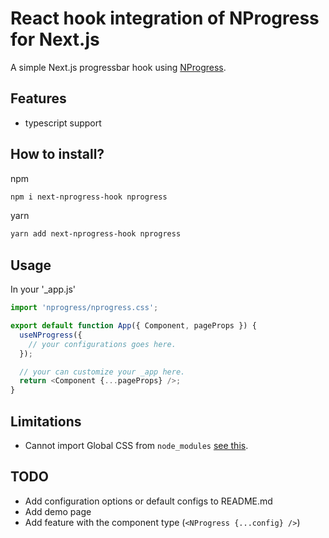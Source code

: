 # React hook integration of NProgress for Next.js

A simple Next.js progressbar hook using [NProgress](http://ricostacruz.com/nprogress/).

## Features

- typescript support

## How to install?

npm

```bash
npm i next-nprogress-hook nprogress
```

yarn

```bash
yarn add next-nprogress-hook nprogress
```

## Usage

In your '\_app.js'

```js
import 'nprogress/nprogress.css';

export default function App({ Component, pageProps }) {
  useNProgress({
    // your configurations goes here.
  });

  // your can customize your _app here.
  return <Component {...pageProps} />;
}
```

## Limitations

- Cannot import Global CSS from `node_modules` [see this](https://github.com/vercel/next.js/discussions/27953).

## TODO

- Add configuration options or default configs to README.md
- Add demo page
- Add feature with the component type (`<NProgress {...config} />`)
